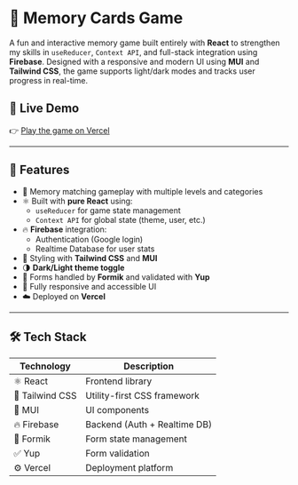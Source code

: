# 🧠 Memory Cards Game

A fun and interactive memory game built entirely with **React** to strengthen my skills in `useReducer`, `Context API`, and full-stack integration using **Firebase**. Designed with a responsive and modern UI using **MUI** and **Tailwind CSS**, the game supports light/dark modes and tracks user progress in real-time.

## 🔗 Live Demo

👉 [Play the game on Vercel](https://memory-game-red-kappa.vercel.app/)

---

## 🚀 Features

- 🧠 Memory matching gameplay with multiple levels and categories
- ⚛️ Built with **pure React** using:
  - `useReducer` for game state management
  - `Context API` for global state (theme, user, etc.)
- 🔥 **Firebase** integration:
  - Authentication (Google login)
  - Realtime Database for user stats
- 🎨 Styling with **Tailwind CSS** and **MUI**
- 🌗 **Dark/Light theme toggle**
- 📝 Forms handled by **Formik** and validated with **Yup**
- 📱 Fully responsive and accessible UI
- ☁️ Deployed on **Vercel**

---

## 🛠️ Tech Stack

| Technology     | Description                          |
|----------------|--------------------------------------|
| ⚛️ React       | Frontend library                     |
| 🧵 Tailwind CSS| Utility-first CSS framework          |
| 🎨 MUI         | UI components                        |
| 🔥 Firebase    | Backend (Auth + Realtime DB)         |
| 📝 Formik      | Form state management                |
| ✅ Yup         | Form validation                      |
| ⚙️ Vercel      | Deployment platform                  |


